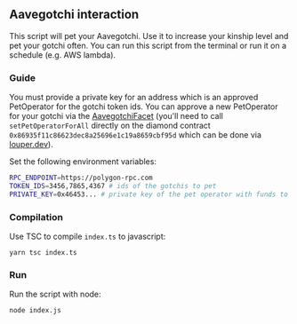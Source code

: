## Aavegotchi interaction

This script will pet your Aavegotchi. Use it to increase your kinship level and pet your gotchi often. You can run this script from the terminal or run it on a schedule (e.g. AWS lambda).

### Guide

You must provide a private key for an address which is an approved PetOperator for the gotchi token ids. You can approve a new PetOperator for your gotchi via the [AavegotchiFacet](https://louper.dev/?address=0x86935F11C86623deC8a25696E1C19a8659CbF95d&network=polygon) (you'll need to call `setPetOperatorForAll` directly on the diamond contract `0x86935f11c86623dec8a25696e1c19a8659cbf95d` which can be done via [louper.dev](https://louper.dev/?address=0x86935F11C86623deC8a25696E1C19a8659CbF95d&network=polygon)).

Set the following environment variables:

```bash
RPC_ENDPOINT=https://polygon-rpc.com
TOKEN_IDS=3456,7865,4367 # ids of the gotchis to pet
PRIVATE_KEY=0x46453... # private key of the pet operator with funds to cover gas costs
```

### Compilation

Use TSC to compile `index.ts` to javascript:

```
yarn tsc index.ts
```

### Run

Run the script with node:

```
node index.js
```
